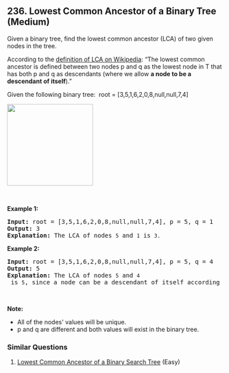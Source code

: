 ## 236. Lowest Common Ancestor of a Binary Tree (Medium)

<p>Given a binary tree, find the lowest common ancestor (LCA) of two given nodes in the tree.</p>

<p>According to the <a href="https://en.wikipedia.org/wiki/Lowest_common_ancestor" target="_blank">definition of LCA on Wikipedia</a>: &ldquo;The lowest common ancestor is defined between two nodes p&nbsp;and q&nbsp;as the lowest node in T that has both p&nbsp;and q&nbsp;as descendants (where we allow <b>a node to be a descendant of itself</b>).&rdquo;</p>

<p>Given the following binary tree:&nbsp; root =&nbsp;[3,5,1,6,2,0,8,null,null,7,4]</p>
<img alt="" src="https://assets.leetcode.com/uploads/2018/12/14/binarytree.png" style="width: 200px; height: 190px;" />
<p>&nbsp;</p>

<p><strong>Example 1:</strong></p>

<pre>
<strong>Input:</strong> root = [3,5,1,6,2,0,8,null,null,7,4], p = 5, q = 1
<strong>Output:</strong> 3
<strong>Explanation: </strong>The LCA of nodes <code>5</code> and <code>1</code> is <code>3.</code>
</pre>

<p><strong>Example 2:</strong></p>

<pre>
<strong>Input:</strong> root = [3,5,1,6,2,0,8,null,null,7,4], p = 5, q = 4
<strong>Output:</strong> 5
<strong>Explanation: </strong>The LCA of nodes <code>5</code> and <code>4</code> is <code>5</code>, since a node can be a descendant of itself according to the LCA definition.
</pre>

<p>&nbsp;</p>

<p><strong>Note:</strong></p>

<ul>
<li>All of the nodes&#39; values will be unique.</li>
<li>p and q are different and both values will&nbsp;exist in the binary tree.</li>
</ul>


### Similar Questions
  1. [Lowest Common Ancestor of a Binary Search Tree](https://github.com/openset/leetcode/tree/master/solution/lowest-common-ancestor-of-a-binary-search-tree) (Easy)

